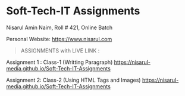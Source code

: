 # Soft-Tech-IT Assignments

Nisarul Amin Naim, Roll # 421, Online Batch

Personal Website: https://www.nisarul.com

> ASSIGNMENTS with LIVE LINK :

Assignment 1 : Class-1 (Writting Paragraph)
https://nisarul-media.github.io/Soft-Tech-IT-Assignments

Assignment 2: Class-2 (Using HTML Tags and Images)
https://nisarul-media.github.io/Soft-Tech-IT-Assignments
